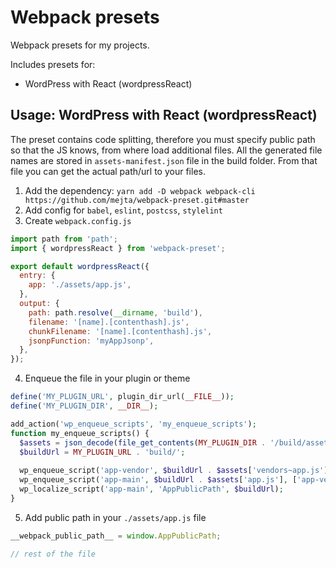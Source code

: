 # Webpack presets

Webpack presets for my projects.

Includes presets for:

* WordPress with React (wordpressReact)

## Usage: WordPress with React (wordpressReact)

The preset contains code splitting, therefore you must specify public path so that the JS knows, from where load additional files. All the generated file names are stored in `assets-manifest.json` file in the build folder. From that file you can get the actual path/url to your files.

1. Add the dependency: `yarn add -D webpack webpack-cli https://github.com/mejta/webpack-preset.git#master`
2. Add config for `babel`, `eslint`, `postcss`, `stylelint`
3. Create `webpack.config.js`

```js
import path from 'path';
import { wordpressReact } from 'webpack-preset';

export default wordpressReact({
  entry: {
    app: './assets/app.js',
  },
  output: {
    path: path.resolve(__dirname, 'build'),
    filename: '[name].[contenthash].js',
    chunkFilename: '[name].[contenthash].js',
    jsonpFunction: 'myAppJsonp',
  },
});
```

4. Enqueue the file in your plugin or theme

```php
define('MY_PLUGIN_URL', plugin_dir_url(__FILE__));
define('MY_PLUGIN_DIR', __DIR__);

add_action('wp_enqueue_scripts', 'my_enqueue_scripts');
function my_enqueue_scripts() {
  $assets = json_decode(file_get_contents(MY_PLUGIN_DIR . '/build/assets-manifest.json'), true);
  $buildUrl = MY_PLUGIN_URL . 'build/';
  
  wp_enqueue_script('app-vendor', $buildUrl . $assets['vendors~app.js'], ['react', 'react-dom'], false, true);
  wp_enqueue_script('app-main', $buildUrl . $assets['app.js'], ['app-vendor'], false, true);
  wp_localize_script('app-main', 'AppPublicPath', $buildUrl);
}
```

5. Add public path in your `./assets/app.js` file

```js
__webpack_public_path__ = window.AppPublicPath;

// rest of the file
```
